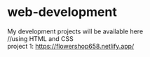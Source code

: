 # web-development
My development projects will be available here <br>
//using HTML and CSS<br>
project 1: https://flowershop658.netlify.app/
